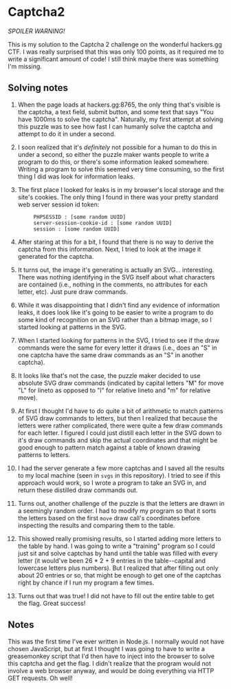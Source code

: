 # Captcha2

*SPOILER WARNING!*

This is my solution to the Captcha 2 challenge on the wonderful hackers.gg CTF.
I was really surprised that this was only 100 points, as it required me to write 
a significant amount of code! I still think maybe there was something I'm missing. 


## Solving notes

1. When the page loads at hackers.gg:8765, the only thing that's visible is the
   captcha, a text field, submit button, and some text that says "You have 1000ms to
   solve the captcha". Naturally, my first attempt at solving this puzzle was to see
   how fast I can humanly solve the captcha and attempt to do it in under a second.

2. I soon realized that it's *definitely* not possible for a human to do this in
   under a second, so either the puzzle maker wants people to write a program to 
   do this, or there's some information leaked somewhere. Writing a program to solve
   this seemed very time consuming, so the first thing I did was look for information
   leaks.

3. The first place I looked for leaks is in my browser's local storage and the site's
   cookies. The only thing I found in there was your pretty standard web server
   session id token:  
   ```
        PHPSESSID : [some random UUID]
        server-session-cookie-id : [some random UUID]
        session : [some random UUID]
   ```

4. After staring at this for a bit, I found that there is no way to derive the
   captcha from this information. Next, I tried to look at the image it generated
   for the captcha.

5. It turns out, the image it's generating is actually an SVG... interesting. There
   was nothing identifying in the SVG itself about what characters are contained
   (i.e., nothing in the comments, no attributes for each letter, etc). Just pure
   draw commands. 

6. While it was disappointing that I didn't find any evidence of information leaks,
   it does look like it's going to be easier to write a program to do some kind of 
   recognition on an SVG rather than a bitmap image, so I started looking at patterns
   in the SVG.

7. When I started looking for patterns in the SVG, I tried to see if the draw commands
   were the same for every letter it draws (i.e., does an "S" in one captcha have the
   same draw commands as an "S" in another captcha).

8. It looks like that's not the case, the puzzle maker decided to use absolute SVG
   draw commands (indicated by capital letters "M" for move "L" for lineto as 
   opposed to "l" for relative lineto and "m" for relative move).

9. At first I thought I'd have to do quite a bit of arithmetic to match patterns
   of SVG draw commands to letters, but then I realized that because the letters 
   were rather complicated, there were quite a few draw commands for each letter.
   I figured I could just distill each letter in the SVG down to it's draw commands
   and skip the actual coordinates and that might be good enough to pattern match
   against a table of known drawing patterns to letters.

10. I had the server generate a few more captchas and I saved all the results to
   my local machine (seen in `svgs` in this repository). I tried to see if this 
   approach would work, so I wrote a program to take an SVG in, and return
   these distilled draw commands out.

11. Turns out, another challenge of the puzzle is that the letters are drawn in a 
   seemingly random order. I had to modify my program so that it sorts the letters
   based on the first `move` draw call's coordinates before inspecting the results
   and comparing them to the table.

12. This showed really promising results, so I started adding more letters to the 
   table by hand. I was going to write a "training" program so I could just sit
   and solve captchas by hand until the table was filled with every letter (it
   would've been 26 * 2 + 9 entries in the table--capital and lowercase letters
   plus numbers). But I realized that after filling out only about 20 entries or
   so, that might be enough to get one of the captchas right by chance if I run
   my program a few times.

13. Turns out that was true! I did not have to fill out the entire table to get
   the flag. Great success!


## Notes

This was the first time I've ever written in Node.js. I normally would not have
chosen JavaScript, but at first I thought I was going to have to write a
greasemonkey script that I'd then have to inject into the browser to solve this
captcha and get the flag. I didn't realize that the program would not involve a 
web browser anyway, and would be doing everything via HTTP GET requests. Oh well!


